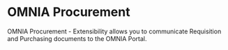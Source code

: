 # OMNIA Procurement

OMNIA Procurement - Extensibility allows you to communicate Requisition and Purchasing documents to the OMNIA Portal.

